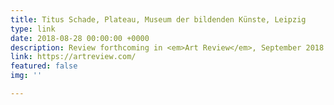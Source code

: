 ```yaml
---
title: Titus Schade, Plateau, Museum der bildenden Künste, Leipzig
type: link
date: 2018-08-28 00:00:00 +0000
description: Review forthcoming in <em>Art Review</em>, September 2018
link: https://artreview.com/
featured: false
img: ''

---
```

